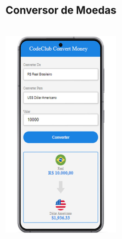 <h1>Conversor de Moedas</h1>
<br>
<br>
<img src="https://github.com/RafaelRibeiroR18/Conversor-de-moedas/blob/master/assets/conversor%20de%20moedas%20%20cel%20(1).jpg?raw=true" width="300px"; />
<br>
